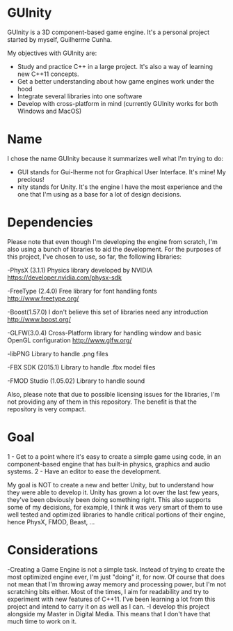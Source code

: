 # GUInity

GUInity is a 3D component-based game engine. It's a personal project started by myself, Guilherme Cunha.

My objectives with GUInity are:
- Study and practice C++ in a large project. It's also a way of learning new C++11 concepts.
- Get a better understanding about how game engines work under the hood
- Integrate several libraries into one software
- Develop with cross-platform in mind (currently GUInity works for both Windows and MacOS)

# Name

I chose the name GUInity because it summarizes well what I'm trying to do:
- GUI stands for Gui-lherme not for Graphical User Interface. It's mine! My precious!
- nity stands for Unity. It's the engine I have the most experience and the one that I'm using as a base for a lot of design decisions.

# Dependencies

Please note that even though I'm developing the engine from scratch, I'm also using a bunch of libraries to aid the development. For the purposes of this project, I've chosen to use, so far, the following libraries:

-PhysX (3.1.1)  Physics library developed by NVIDIA https://developer.nvidia.com/physx-sdk

-FreeType (2.4.0)  Free library for font handling fonts http://www.freetype.org/

-Boost(1.57.0)  I don't believe this set of libraries need any introduction http://www.boost.org/

-GLFW(3.0.4)  Cross-Platform library for handling window and basic OpenGL configuration http://www.glfw.org/

-libPNG  Library to handle .png files

-FBX SDK (2015.1)  Library to handle .fbx model files

-FMOD Studio (1.05.02)  Library to handle sound

Also, please note that due to possible licensing issues for the libraries, I'm not providing any of them in this repository. The benefit is that the repository is very compact.



# Goal

1 - Get to a point where it's easy to create a simple game using code, in an component-based engine that has built-in physics, graphics and audio systems.
2 - Have an editor to ease the development.

My goal is NOT to create a new and better Unity, but to understand how they were able to develop it. Unity has grown a lot over the last few years, they've been obviously been doing something right. This also supports some of my decisions, for example, I think it was very smart of them to use well tested and optimized libraries to handle critical portions of their engine, hence PhysX, FMOD, Beast, ...

# Considerations

-Creating a Game Engine is not a simple task. Instead of trying to create the most optimized engine ever, I'm just "doing" it, for now. Of course that does not mean that I'm throwing away memory and processing power, but I'm not scratching bits either. Most of the times, I aim for readability and try to experiment with new features of C++11. I've been learning a lot from this project and intend to carry it on as well as I can.
-I develop this project alongside my Master in Digital Media. This means that I don't have that much time to work on it.
